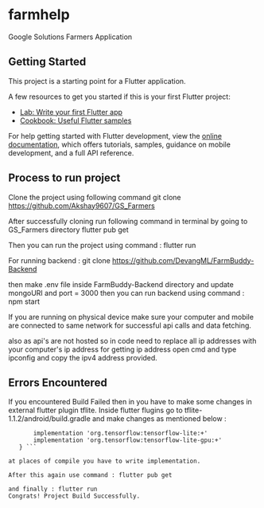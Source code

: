 # farmhelp

Google Solutions Farmers Application

## Getting Started

This project is a starting point for a Flutter application.

A few resources to get you started if this is your first Flutter project:

- [Lab: Write your first Flutter app](https://docs.flutter.dev/get-started/codelab)
- [Cookbook: Useful Flutter samples](https://docs.flutter.dev/cookbook)

For help getting started with Flutter development, view the
[online documentation](https://docs.flutter.dev/), which offers tutorials,
samples, guidance on mobile development, and a full API reference.

## Process to run project
Clone the project using following command
git clone https://github.com/Akshay9607/GS_Farmers

After successfully cloning 
run following command in terminal by going to GS_Farmers directory
flutter pub get

Then you can run the project using command : flutter run 

For running backend : git clone https://github.com/DevangML/FarmBuddy-Backend

then make .env file inside FarmBuddy-Backend directory and
update mongoURI and
port = 3000
then you can run backend using command : npm start

If you are running on physical device make sure your computer and mobile are connected to same network for successful api calls and data fetching.

also as api's are not hosted so in code need to replace all ip addresses with your computer's ip address
for getting ip address open cmd and type ipconfig and copy the ipv4 address provided.


## Errors Encountered
If you encountered Build Failed then in you have to make some changes in external flutter plugin tflite.
Inside flutter flugins go to tflite-1.1.2/android/build.gradle 
and make changes as mentioned below : 

 ``` dependencies {
        implementation 'org.tensorflow:tensorflow-lite:+'
        implementation 'org.tensorflow:tensorflow-lite-gpu:+'
    } ``` 
    
at places of compile you have to write implementation.

After this again use command : flutter pub get

and finally : flutter run
Congrats! Project Build Successfully.

